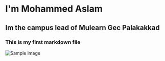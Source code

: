 # I'm Mohammed Aslam 
## Im the campus lead of Mulearn Gec Palakakkad
### This is my first markdown file

![Sample image](https://plus.unsplash.com/premium_photo-1671599016130-7882dbff302f?fm=jpg&q=60&w=3000&ixlib=rb-4.0.3&ixid=M3wxMjA3fDB8MHxzZWFyY2h8MXx8bW90aXZhdGlvbnxlbnwwfHwwfHx8MA%3D%3D)
